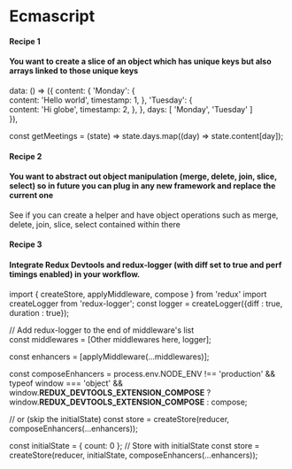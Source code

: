 # Ecmascript

#### Recipe 1

#### You want to create a slice of an object which has unique keys but also arrays linked to those unique keys

data: () => ({
    content: {
      'Monday': {       
        content: 'Hello world',
        timestamp: 1,
      },
      'Tuesday': {     
        content: 'Hi globe',
        timestamp: 2,
      },
    },
    days: [ 'Monday', 'Tuesday' ]    
  }),
  
  const getMeetings = (state) => 
    state.days.map((day) => state.content[day]);
    
#### Recipe 2

#### You want to abstract out object manipulation (merge, delete, join, slice, select) so in future you can plug in any new framework and replace the current one

See if you can create a helper and have object operations such as merge, delete, join, slice, select contained within there

#### Recipe 3
#### Integrate Redux Devtools and redux-logger (with diff set to true and perf timings enabled) in your workflow.

import { createStore, applyMiddleware, compose } from 'redux'
import createLogger from 'redux-logger';
const logger = createLogger({diff : true,
                            duration : true});
                            
// Add redux-logger to the end of middleware's list  
const middlewares = [Other middlewares here, logger];

const enhancers = [applyMiddleware(...middlewares)];

const composeEnhancers = process.env.NODE_ENV !== 'production' && typeof window === 'object' && window.__REDUX_DEVTOOLS_EXTENSION_COMPOSE__
    ? window.__REDUX_DEVTOOLS_EXTENSION_COMPOSE__
    : compose;

// or (skip the initialState)
const store = createStore(reducer, composeEnhancers(...enhancers));

const initialState = {
    count: 0
};
// Store with initialState
const store = createStore(reducer, initialState, composeEnhancers(...enhancers));
